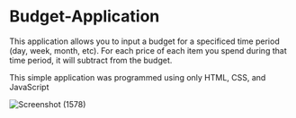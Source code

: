 # Budget-Application

This application allows you to input a budget for a specificed time period (day, week, month, etc).
For each price of each item you spend during that time period, it will subtract from the budget. 

This simple application was programmed using only HTML, CSS, and JavaScript

![Screenshot (1578)](https://user-images.githubusercontent.com/77702776/147007729-1a2328d5-c869-4dac-93d9-bb45a8ee3e61.png)
